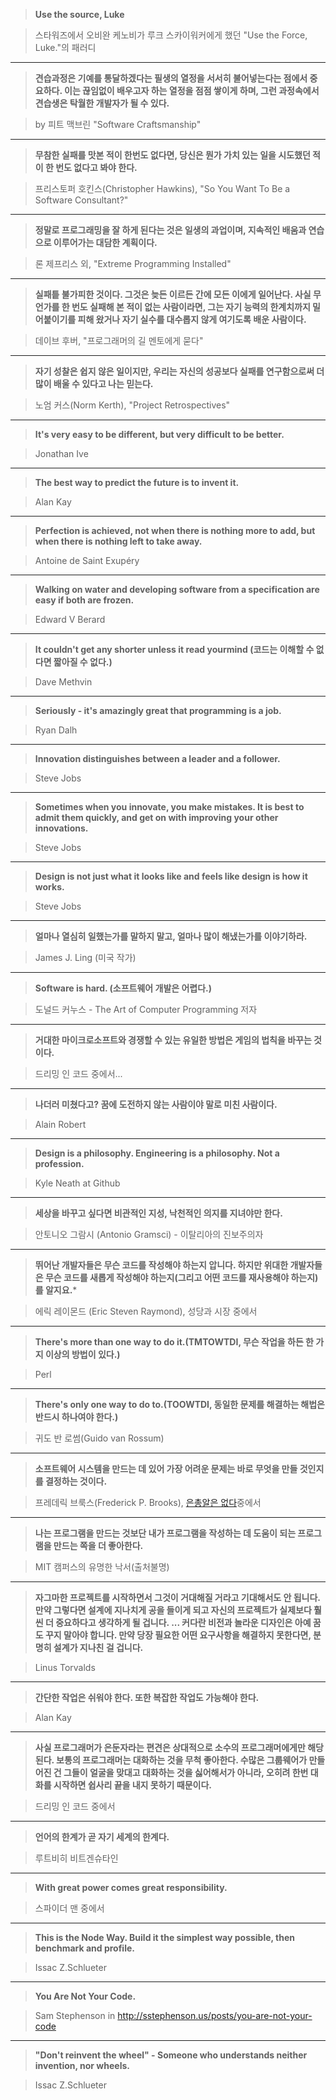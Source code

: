 >**Use the source, Luke** 

>스타워즈에서 오비완 케노비가 루크 스카이워커에게 했던 "Use the Force, Luke."의 패러디

--------

>**견습과정은 기예를 통달하겠다는 필생의 열정을 서서히 불어넣는다는 점에서 중요하다. 이는 끊임없이 배우고자 하는 열정을 점점 쌓이게 하며, 그런 과정속에서 견습생은 탁월한 개발자가 될 수 있다.**

>by 피트 맥브린 "Software Craftsmanship"

--------

>**무참한 실패를 맛본 적이 한번도 없다면, 당신은 뭔가 가치 있는 일을 시도했던 적이 한 번도 없다고 봐야 한다.**

>프리스토퍼 호킨스(Christopher Hawkins), "So You Want To Be a Software Consultant?"

--------

>**정말로 프로그래밍을 잘 하게 된다는 것은 일생의 과업이며, 지속적인 배움과 연습으로 이루어가는 대담한 계획이다.**

>론 제프리스 외, "Extreme Programming Installed"

--------

>**실패틑 불가피한 것이다. 그것은 늦든 이르든 간에 모든 이에게 일어난다. 사실 무언가를 한 번도 실패해 본 적이 없는 사람이라면, 그는 자기 능력의 한계치까지 밀어붙이기를 피해 왔거나 자기 실수를 대수롭지 않게 여기도록 배운 사람이다.**

>데이브 후버, "프로그래머의 길 멘토에게 묻다"

--------

>**자기 성찰은 쉽지 않은 일이지만, 우리는 자신의 성공보다 실패를 연구함으로써 더 많이 배울 수 있다고 나는 믿는다.**

>노엄 커스(Norm Kerth), "Project Retrospectives"

--------

>**It's very easy to be different, but very difficult to be better.**

>Jonathan Ive

--------

>**The best way to predict the future is to invent it.**

>Alan Kay 

--------

>**Perfection is achieved, not when there is nothing more to add, but when there is nothing left to take away.**

>Antoine de Saint Exupéry

--------

>**Walking on water and developing software from a specification are easy if both are frozen.**

>Edward V Berard

--------

>**It couldn't get any shorter unless it read yourmind (코드는 이해할 수 없다면 짧아질 수 없다.)**

>Dave Methvin

--------

>**Seriously - it's amazingly great that programming is a job.**

>Ryan Dalh

--------

>**Innovation distinguishes between a leader and a follower.**

>Steve Jobs

--------

>**Sometimes when you innovate, you make mistakes. It is best to admit them quickly, and get on with improving your other innovations.**

>Steve Jobs

--------

>**Design is not just what it looks like and feels like design is how it works.**

>Steve Jobs

--------

>**얼마나 열심히 일했는가를 말하지 말고, 얼마나 많이 해냈는가를 이야기하라.**

>James J. Ling (미국 작가)

--------

>**Software is hard. (소프트웨어 개발은 어렵다.)**

>도널드 커누스 - The Art of Computer Programming 저자

--------

>**거대한 마이크로소프트와 경쟁할 수 있는 유일한 방법은 게임의 법칙을 바꾸는 것이다.**

>드리밍 인 코드 중에서...

--------

>**나더러 미쳤다고? 꿈에 도전하지 않는 사람이야 말로 미친 사람이다.**

>Alain Robert

--------

>**Design is a philosophy. Engineering is a philosophy. Not a profession.**

>Kyle Neath at Github

--------

>**세상을 바꾸고 싶다면 비관적인 지성, 낙천적인 의지를 지녀야만 한다.**

> 안토니오 그람시 (Antonio Gramsci) - 이탈리아의 진보주의자

--------

>**뛰어난 개발자들은 무슨 코드를 작성해야 하는지 압니다. 하지만 위대한 개발자들은 무슨 코드를 새롭게 작성해야 하는지(그리고 어떤 코드를 재사용해야 하는지)를 알지요.***

>에릭 레이몬드 (Eric Steven Raymond), 성당과 시장 중에서

--------

>**There's more than one way to do it.(TMTOWTDI, 무슨 작업을 하든 한 가지 이상의 방법이 있다.)**

> Perl

--------

>**There's only one way to do to.(TOOWTDI, 동일한 문제를 해결하는 해법은 반드시 하나여야 한다.)**

>귀도 반 로썸(Guido van Rossum)

--------

>**소프트웨어 시스템을 만드는 데 있어 가장 어려운 문제는 바로 무엇을 만들 것인지를 결정하는 것이다.**

>프레데릭 브룩스(Frederick P. Brooks), [은총알은 없다](http://www.cs.nott.ac.uk/~cah/G51ISS/Documents/NoSilverBullet.html)중에서

--------

>**나는 프로그램을 만드는 것보단 내가 프로그램을 작성하는 데 도움이 되는 프로그램을 만드는 쪽을 더 좋아한다.**

>MIT 캠퍼스의 유명한 낙서(출처불명)

--------

>**자그마한 프로젝트를 시작하면서 그것이 거대해질 거라고 기대해서도 안 됩니다. 만약 그렇다면 설계에 지나치게 공을 들이게 되고 자신의 프로젝트가 실제보다 훨씬 더 중요하다고 생각하게 될 겁니다. ... 커다란 비전과 놀라운 디자인은 아예 꿈도 꾸지 말아야 합니다. 만약 당장 필요한 어떤 요구사항을 해결하지 못한다면, 분명히 설계가 지나친 걸 겁니다.**

>Linus Torvalds

--------

>**간단한 작업은 쉬워야 한다. 또한 복잡한 작업도 가능해야 한다.**

>Alan Kay 

--------

>**사실 프로그래머가 은둔자라는 편견은 상대적으로 소수의 프로그래머에게만 해당된다. 보통의 프로그래머는 대화하는 것을 무척 좋아한다. 수많은 그룹웨어가 만들어진 건 그들이 얼굴을 맞대고 대화하는 것을 싫어해서가 아니라, 오히려 한번 대화를 시작하면 쉽사리 끝을 내지 못하기 때문이다.**

>드리밍 인 코드 중에서

--------

>**언어의 한계가 곧 자기 세계의 한계다.**

> 루트비히 비트겐슈타인

--------

>**With great power comes great responsibility.**

>스파이더 맨 중에서

--------

>**This is the Node Way. Build it the simplest way possible, then benchmark and profile.**

> Issac Z.Schlueter

--------

>**You Are Not Your Code.**

> Sam Stephenson in <http://sstephenson.us/posts/you-are-not-your-code>

--------

>**"Don't reinvent the wheel" - Someone who understands neither invention, nor wheels.**

> Issac Z.Schlueter
